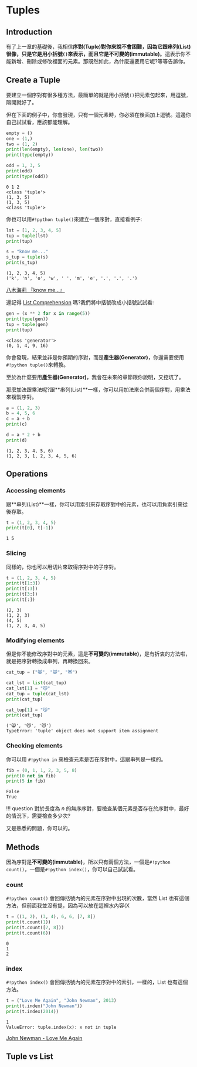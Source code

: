 # Tuples
## Introduction
有了上一章的基礎後，我相信**序對(Tuple)**對你來說不會困難，因為它跟**串列(List)**很像，只是它是用小括號`()`來表示，而且它是**不可變的(immutable)**。這表示你不能新增、刪除或修改裡面的元素。那既然如此，為什麼還要用它呢?等等告訴你。

## Create a Tuple
要建立一個序對有很多種方法，最簡單的就是用小括號`()`把元素包起來，用逗號`,`隔開就好了。

但在下面的例子中，你會發現，只有一個元素時，你必須在後面加上逗號。這邊你自己試試看，應該都能理解。

```python linenums="1"
empty = ()
one = (1,)
two = (1, 2)
print(len(empty), len(one), len(two))
print(type(empty))

odd = 1, 3, 5
print(odd)
print(type(odd))
```

``` linenums="1" title="Output"
0 1 2
<class 'tuple'>
(1, 3, 5)
(1, 3, 5)
<class 'tuple'>
```

你也可以用`#!python tuple()`來建立一個序對，直接看例子:

```python linenums="1"
lst = [1, 2, 3, 4, 5]
tup = tuple(lst)
print(tup)

s = "know me..."
s_tup = tuple(s)
print(s_tup)
```

``` linenums="1" title="Output"
(1, 2, 3, 4, 5)
('k', 'n', 'o', 'w', ' ', 'm', 'e', '.', '.', '.')
```

[八木海莉 『know me...』](https://youtu.be/h5SoI5l7oYs?si=9u0QnORGTjOl-Kw4)

還記得 [List Comprehension](lists.md#list-comprehension) 嗎?我們將中括號改成小括號試試看:

```python linenums="1"
gen = (x ** 2 for x in range(5))
print(type(gen))
tup = tuple(gen)
print(tup)
```

``` linenums="1" title="Output"
<class 'generator'>
(0, 1, 4, 9, 16)
```

你會發現，結果並非是你預期的序對，而是**產生器(Generator)**，你還需要使用`#!python tuple()`來轉換。

至於為什麼要用**產生器(Generator)**，我會在未來的章節跟你說明，又挖坑了。

那麼加法跟乘法呢?跟**串列(List)**一樣，你可以用加法來合併兩個序對，用乘法來複製序對。

```python linenums="1"
a = (1, 2, 3)
b = 4, 5, 6
c = a + b
print(c)

d = a * 2 + b
print(d)
```

``` linenums="1" title="Output"
(1, 2, 3, 4, 5, 6)
(1, 2, 3, 1, 2, 3, 4, 5, 6)
```

## Operations
### Accessing elements
跟**串列(List)**一樣，你可以用索引來存取序對中的元素，也可以用負索引來從後存取。

```python linenums="1"
t = (1, 2, 3, 4, 5)
print(t[0], t[-1])
```

``` linenums="1" title="Output"
1 5
```

### Slicing
同樣的，你也可以用切片來取得序對中的子序對。

```python linenums="1"
t = (1, 2, 3, 4, 5)
print(t[1:3])
print(t[:3])
print(t[3:])
print(t[:])
```

``` linenums="1" title="Output"
(2, 3)
(1, 2, 3)
(4, 5)
(1, 2, 3, 4, 5)
```

### Modifying elements
但是你不能修改序對中的元素，這是**不可變的(immutable)**，是有折衷的方法啦，就是把序對轉換成串列，再轉換回來。

```python linenums="1"
cat_tup = ("😸", "😺", "😻")

cat_lst = list(cat_tup)
cat_lst[1] = "😼"
cat_tup = tuple(cat_lst)
print(cat_tup)

cat_tup[1] = "😽"
print(cat_tup)
```

``` linenums="1" title="Output"
('😸', '😼', '😻')
TypeError: 'tuple' object does not support item assignment
```

### Checking elements
你可以用 `#!python in` 來檢查元素是否在序對中，這跟串列是一樣的。

```python linenums="1"
fib = (0, 1, 1, 2, 3, 5, 8)
print(0 not in fib)
print(5 in fib)
```

``` linenums="1" title="Output"
False
True
```

!!! question
    對於長度為 $n$ 的無序序對，要檢查某個元素是否存在於序對中，最好的情況下，需要檢查多少次?

又是熟悉的問題，你可以的。

## Methods
因為序對是**不可變的(immutable)**，所以只有兩個方法，一個是`#!python count()`，一個是`#!python index()`，你可以自己試試看。

### count
`#!python count()` 會回傳括號內的元素在序對中出現的次數，當然 List 也有這個方法，但前面我並沒有提，因為可以放在這裡水內容(X

```python linenums="1"
t = ((1, 2), (3, 4), 6, 6, [7, 8])
print(t.count(1))
print(t.count([7, 8]))
print(t.count(6))
```

``` linenums="1" title="Output"
0
1
2
```

### index
`#!python index()` 會回傳括號內的元素在序對中的索引，一樣的，List 也有這個方法。

```python linenums="1"
t = ("Love Me Again", "John Newman", 2013)
print(t.index("John Newman"))
print(t.index(2014))
```

``` linenums="1" title="Output"
1
ValueError: tuple.index(x): x not in tuple
```

[John Newman - Love Me Again](https://youtu.be/CfihYWRWRTQ?si=5Hw30F-5g6N8lrnA)

## Tuple vs List
